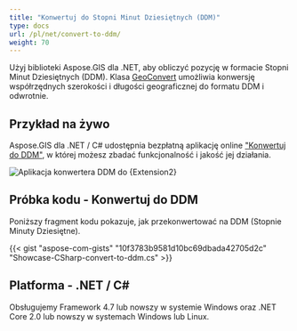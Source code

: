 ```yaml
---
title: "Konwertuj do Stopni Minut Dziesiętnych (DDM)"
type: docs
url: /pl/net/convert-to-ddm/
weight: 70
---
```


Użyj biblioteki Aspose.GIS dla .NET, aby obliczyć pozycję w formacie Stopni Minut Dziesiętnych (DDM). Klasa [GeoConvert](https://reference.aspose.com/gis/net/aspose.gis/geoconvert) umożliwia konwersję współrzędnych szerokości i długości geograficznej do formatu DDM i odwrotnie.

## **Przykład na żywo**

Aspose.GIS dla .NET / C# udostępnia bezpłatną aplikację online ["Konwertuj do DDM"](https://products.aspose.app/gis/coordinates/convert-to-ddm), w której możesz zbadać funkcjonalność i jakość jej działania.

![Aplikacja konwertera DDM do {Extension2}](coordinates.png)

## **Próbka kodu - Konwertuj do DDM**

Poniższy fragment kodu pokazuje, jak przekonwertować na DDM (Stopnie Minuty Dziesiętne).

{{< gist "aspose-com-gists" "10f3783b9581d10bc69dbada42705d2c" "Showcase-CSharp-convert-to-ddm.cs" >}}

## **Platforma - .NET / C#**

Obsługujemy Framework 4.7 lub nowszy w systemie Windows oraz .NET Core 2.0 lub nowszy w systemach Windows lub Linux.
